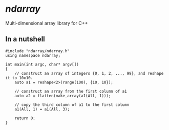 # *ndarray*
Multi-dimensional array library for C++

## In a nutshell

    #include "ndarray/ndarray.h"
    using namespace ndarray;
    
    int main(int argc, char* argv[])
    {
        // construct an array of integers {0, 1, 2, ..., 99}, and reshape it to 10x10.
        auto a1 = reshape<2>(range(100), {10, 10});
        
        // construct an array from the first column of a1
        auto a2 = flatten(make_array(a1(All, 1)));

        // copy the third column of a1 to the first column
        a1(All, 1) = a1(All, 3);
        
        return 0;
    }
    
